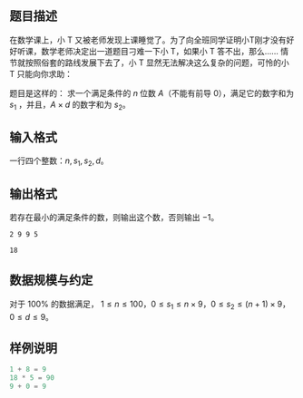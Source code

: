 ## 题目描述

在数学课上，小 T 又被老师发现上课睡觉了。为了向全班同学证明小T刚才没有好好听课，数学老师决定出一道题目刁难一下小 T，如果小 T 答不出，那么…… 情节就按照俗套的路线发展下去了，小 T 显然无法解决这么复杂的问题，可怜的小 T 只能向你求助：

题目是这样的： 求一个满足条件的 $n$ 位数 $A$（不能有前导 $0$），满足它的数字和为 $s_1$ ，并且，$A\times d$ 的数字和为 $s_2$。

## 输入格式

一行四个整数：$n,s_1, s_2, d$。

## 输出格式

若存在最小的满足条件的数，则输出这个数，否则输出 $-1$。

```input1
2 9 9 5
```

```output1
18
```

## 数据规模与约定

对于 $100\%$ 的数据满足， $1\le n\le 100$，$0\le s_1\le n\times 9$，$0\le s_2\le (n+1)\times 9$，$0\le d\le 9$。

## 样例说明

```cpp
1 + 8 = 9
18 * 5 = 90
9 + 0 = 9
```

